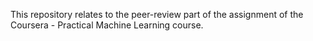 This repository relates to the peer-review part of the assignment of the Coursera - Practical Machine Learning course. 